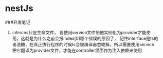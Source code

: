 # nestJs

###开发笔记
1. interces只是生命文件， 要使用service文件把他实例化为provider才能使用，这就是为什么之前会报index[0]哪个错误的原因了， 记住interface是ts的语法糖，在真正执行程序的时候ts会被编译器忽略掉，所以需要使用service把它翻译为provider文件，才能在controller里面作为注入依赖来使用
